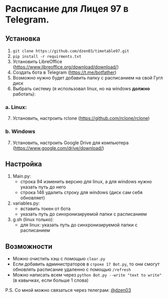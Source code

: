 # Расписание для Лицея 97 в Telegram.

## Установка
1. ```git clone https://github.com/dzen03/timetable97.git```
2. ```pip install -r requirments.txt```
3. Установить LibreOffice (https://www.libreoffice.org/download/download/)
4. Создать бота в Telegram (https://t.me/botfather)
5. Возможно нужно будет добавить папку с расписанием на свой Гугл диск
6. Выбрать систему (я использовал linux, но на windows **должно** работать): 

### a. Linux:
7. Установить, настроить rclone (https://github.com/rclone/rclone)

### b. Windows
7. Установить, настроить Google Drive для компьютера (https://www.google.com/drive/download/)


## Настройка
1. Main.py:
    * строка 94 изменить версию для linux, а для windows нужно указать путь до него
    * строка 146 удалить строку для windows (диск сам себя обновляет)
2. variables.py:
    * вставить токен от бота
    * указать путь до синхронизируемой папки с расписанием
3. g.sh (linux только):
    * для linux: указать путь до синхронизируемой папки с расписанием


## Возможности
* Можно очистить хэш с помощью ```clear.py```
* Если добавить администраторов в ```строке 17 Bot.py```, то они смогут обновлять расписание удаленно с помощью ```/refresh```
* Можно написать всем через ```python Bot.py --write "text to write"```(в кавычках, если больше 1 слова)

P.S.
Со мной можно связаться через телеграм: [@dzen03](https://t.me/dzen03)